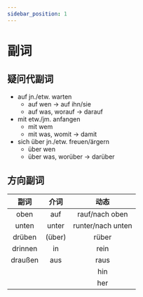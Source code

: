 ```yaml
---
sidebar_position: 1
---
```


# 副词

## 疑问代副词

* auf jn./etw. warten
  * auf wen -> auf ihn/sie
  * auf was, worauf -> darauf
* mit etw./jm. anfangen
  * mit wem
  * mit was, womit -> damit
* sich über jn./etw. freuen/ärgern
  * über wen
  * über was, worüber -> darüber

## 方向副词

|  副词   |  介词  |       动态        |
| :-----: | :----: | :---------------: |
|  oben   |  auf   |  rauf/nach oben   |
|  unten  | unter  | runter/nach unten |
| drüben  | (über) |       rüber       |
| drinnen |   in   |       rein        |
| draußen |  aus   |       raus        |
|         |        |        hin        |
|         |        |        her        |
